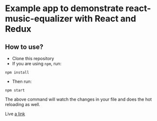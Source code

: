 # Example app to demonstrate react-music-equalizer with React and Redux


## How to use?
* Clone this repository
* If you are using `npm`, run:
```
npm install
```
* Then run:
```
npm start
```
The above command will watch the changes in your file and does the hot reloading as well.

Live [a link](https://musicequalizer.herokuapp.com/)
